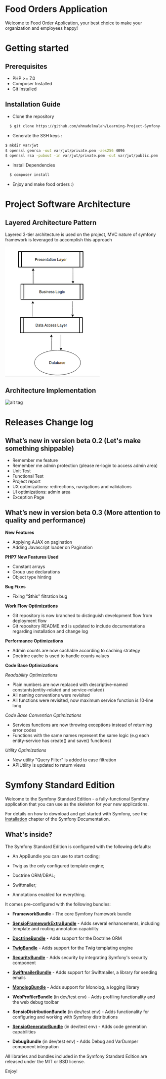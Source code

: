 Food Orders Application
=======================

Welcome to Food Order Application, your best choice to make your organization and employees happy!

Getting started
===============
Prerequisites
-------------
* PHP >= 7.0
* Composer Installed
* Git Installed

Installation Guide
------------------
* Clone the repository

``` bash
  $ git clone https://github.com/ahmadelmalah/Learning-Project-Symfony-Restaurants-Orders.git
```
* Generate the SSH keys :

``` bash
$ mkdir var/jwt
$ openssl genrsa -out var/jwt/private.pem -aes256 4096
$ openssl rsa -pubout -in var/jwt/private.pem -out var/jwt/public.pem
```
* Install Dependencies

``` bash
  $ composer install
```
* Enjoy and make food orders :)

Project Software Architecture
=============================
Layered Architecture Pattern
-----------------------------
Layered 3-tier architecture is used on the project, MVC nature of symfony framework is leveraged to accomplish this approach

![alt tag](https://raw.githubusercontent.com/ahmadelmalah/Learning-Project-Symfony-Restaurants-Orders/dev/orderat/web/documentation/architecture-theo.png)

Architecture Implementation
---------------------------

![alt tag](https://raw.githubusercontent.com/ahmadelmalah/Learning-Project-Symfony-Restaurants-Orders/dev/orderat/web/documentation/architecture-practical.png)


Releases Change log
===================
What’s new in version beta 0.2 (Let's make something shippable)
-------------------------------------
* Remember me feature
* Remember me admin protection (please re-login to access admin area)
* Unit Test
* Functional Test
* Project report
* UX optimizations: redirections, navigations and validations
* UI optimizations: admin area
* Exception Page

What’s new in version beta 0.3 (More attention to quality and performance)
--------------------------------------------------------------------------
**New Features**
* Applying AJAX on pagination
* Adding Javascript loader on Pagination

**PHP7 New Features Used**
* Constant arrays
* Group use declarations
* Object type hinting

**Bug Fixes**
* Fixing "$this" filtration bug

**Work Flow Optimizations**
* Git repository is now branched to distinguish development flow from deployment flow
* Git repository README.md is updated to include documentations regarding installation and change log

**Performance Optimizations**
* Admin counts are now cachable according to caching strategy
* Doctrine cache is used to handle counts values

**Code Base Optimizations**

*Readability Optimizations*

* Plain numbers are now replaced with descriptive-named constants(entity-related and service-related)
* All naming conventions were revisited
* All functions were revisited, now maximum service function is 10-line long

*Code Base Convention Optimizations*

* Services functions are now throwing exceptions instead of returning error codes
* Functions with the same names represent the same logic (e.g each entity-service has create() and save() functions)

*Utility Optimizations*

* New utility "Query Filter" is added to ease filtration
* APIUtility is updated to return views


Symfony Standard Edition
========================

Welcome to the Symfony Standard Edition - a fully-functional Symfony
application that you can use as the skeleton for your new applications.

For details on how to download and get started with Symfony, see the
[Installation][1] chapter of the Symfony Documentation.

What's inside?
--------------

The Symfony Standard Edition is configured with the following defaults:

  * An AppBundle you can use to start coding;

  * Twig as the only configured template engine;

  * Doctrine ORM/DBAL;

  * Swiftmailer;

  * Annotations enabled for everything.

It comes pre-configured with the following bundles:

  * **FrameworkBundle** - The core Symfony framework bundle

  * [**SensioFrameworkExtraBundle**][6] - Adds several enhancements, including
    template and routing annotation capability

  * [**DoctrineBundle**][7] - Adds support for the Doctrine ORM

  * [**TwigBundle**][8] - Adds support for the Twig templating engine

  * [**SecurityBundle**][9] - Adds security by integrating Symfony's security
    component

  * [**SwiftmailerBundle**][10] - Adds support for Swiftmailer, a library for
    sending emails

  * [**MonologBundle**][11] - Adds support for Monolog, a logging library

  * **WebProfilerBundle** (in dev/test env) - Adds profiling functionality and
    the web debug toolbar

  * **SensioDistributionBundle** (in dev/test env) - Adds functionality for
    configuring and working with Symfony distributions

  * [**SensioGeneratorBundle**][13] (in dev/test env) - Adds code generation
    capabilities

  * **DebugBundle** (in dev/test env) - Adds Debug and VarDumper component
    integration

All libraries and bundles included in the Symfony Standard Edition are
released under the MIT or BSD license.

Enjoy!

[1]:  https://symfony.com/doc/3.2/setup.html
[6]:  https://symfony.com/doc/current/bundles/SensioFrameworkExtraBundle/index.html
[7]:  https://symfony.com/doc/3.2/doctrine.html
[8]:  https://symfony.com/doc/3.2/templating.html
[9]:  https://symfony.com/doc/3.2/security.html
[10]: https://symfony.com/doc/3.2/email.html
[11]: https://symfony.com/doc/3.2/logging.html
[12]: https://symfony.com/doc/3.2/assetic/asset_management.html
[13]: https://symfony.com/doc/current/bundles/SensioGeneratorBundle/index.html
